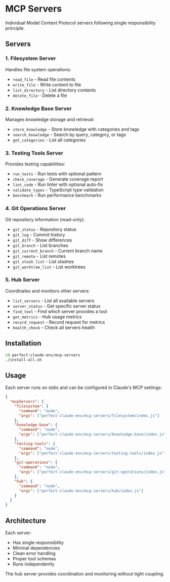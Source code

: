 # MCP Servers

Individual Model Context Protocol servers following single responsibility principle.

## Servers

### 1. Filesystem Server
Handles file system operations:
- `read_file` - Read file contents
- `write_file` - Write content to file
- `list_directory` - List directory contents
- `delete_file` - Delete a file

### 2. Knowledge Base Server
Manages knowledge storage and retrieval:
- `store_knowledge` - Store knowledge with categories and tags
- `search_knowledge` - Search by query, category, or tags
- `get_categories` - List all categories

### 3. Testing Tools Server
Provides testing capabilities:
- `run_tests` - Run tests with optional pattern
- `check_coverage` - Generate coverage report
- `lint_code` - Run linter with optional auto-fix
- `validate_types` - TypeScript type validation
- `benchmark` - Run performance benchmarks

### 4. Git Operations Server
Git repository information (read-only):
- `git_status` - Repository status
- `git_log` - Commit history
- `git_diff` - Show differences
- `git_branch` - List branches
- `git_current_branch` - Current branch name
- `git_remote` - List remotes
- `git_stash_list` - List stashes
- `git_worktree_list` - List worktrees

### 5. Hub Server
Coordinates and monitors other servers:
- `list_servers` - List all available servers
- `server_status` - Get specific server status
- `find_tool` - Find which server provides a tool
- `get_metrics` - Hub usage metrics
- `record_request` - Record request for metrics
- `health_check` - Check all servers health

## Installation

```bash
cd perfect-claude-env/mcp-servers
./install-all.sh
```

## Usage

Each server runs on stdio and can be configured in Claude's MCP settings:

```json
{
  "mcpServers": {
    "filesystem": {
      "command": "node",
      "args": ["perfect-claude-env/mcp-servers/filesystem/index.js"]
    },
    "knowledge-base": {
      "command": "node",
      "args": ["perfect-claude-env/mcp-servers/knowledge-base/index.js"]
    },
    "testing-tools": {
      "command": "node",
      "args": ["perfect-claude-env/mcp-servers/testing-tools/index.js"]
    },
    "git-operations": {
      "command": "node",
      "args": ["perfect-claude-env/mcp-servers/git-operations/index.js"]
    },
    "hub": {
      "command": "node",
      "args": ["perfect-claude-env/mcp-servers/hub/index.js"]
    }
  }
}
```

## Architecture

Each server:
- Has single responsibility
- Minimal dependencies
- Clean error handling
- Proper tool schemas
- Runs independently

The hub server provides coordination and monitoring without tight coupling.